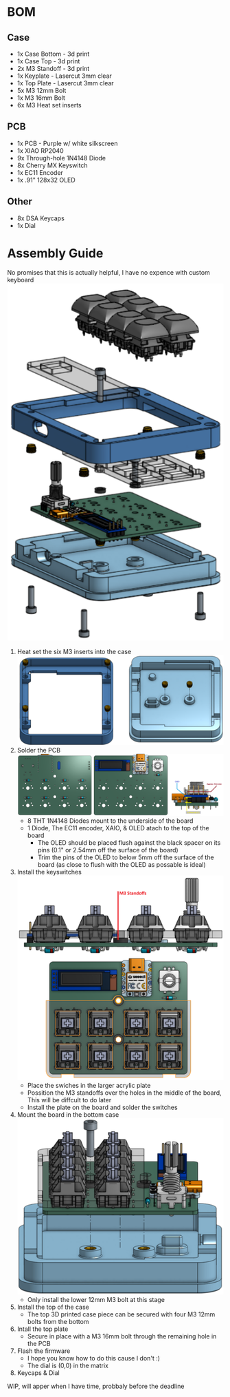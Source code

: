# BOM
## Case
- 1x Case Bottom - 3d print
- 1x Case Top - 3d print
- 2x M3 Standoff - 3d print
- 1x Keyplate - Lasercut 3mm clear
- 1x Top Plate - Lasercut 3mm clear
- 5x M3 12mm Bolt
- 1x M3 16mm Bolt
- 6x M3 Heat set inserts
## PCB
- 1x PCB - Purple w/ white silkscreen
- 1x XIAO RP2040
- 9x Through-hole 1N4148 Diode
- 8x Cherry MX Keyswitch
- 1x EC11 Encoder
- 1x .91" 128x32 OLED
## Other
- 8x DSA Keycaps
- 1x Dial

# Assembly Guide
No promises that this is actually helpful, I have no expence with custom keyboard
![Explode](Images/Explode_View.png)
1. Heat set the six M3 inserts into the case
![Heatsets](Images/Heatsets.png)
2. Solder the PCB
![PCB](Images/PCB_No_Keycaps.png)
    - 8 THT 1N4148 Diodes mount to the underside of the board
    - 1 Diode, The EC11 encoder, XAIO, & OLED atach to the top of the board
        - The OLED should be placed flush against the black spacer on its pins (0.1" or 2.54mm off the surface of the board)
        - Trim the pins of the OLED to below 5mm off the surface of the board (as close to flush with the OLED as possable is ideal)
3. Install the keyswitches
![Keys](Images/Keyswiches.png)
    - Place the swiches in the larger acrylic plate
    - Possition the M3 standoffs over the holes in the middle of the board, This will be diffcult to do later
    - Install the plate on the board and solder the switches
4. Mount the board in the bottom case
![Mounting](Images/BoardToCase.png)
    - Only install the lower 12mm M3 bolt at this stage
5. Install the top of the case
    - The top 3D printed case piece can be secured with four M3 12mm bolts from the bottom
6. Intall the top plate
    - Secure in place with a M3 16mm bolt through the remaining hole in the PCB
7. Flash the firmware
    - I hope you know how to do this cause I don't :)
    - The dial is (0,0) in the matrix
8. Keycaps & Dial

WIP, will apper when I have time, probbaly before the deadline